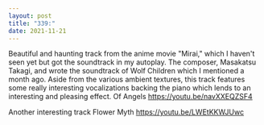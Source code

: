 ```yaml
---
layout: post
title: "339:"
date: 2021-11-21
---
```


Beautiful and haunting track from the anime movie "Mirai," which I haven't seen yet but got the soundtrack in my autoplay. The composer, Masakatsu Takagi, and wrote the soundtrack of Wolf Children which I mentioned a month ago. Aside from the various ambient textures, this track features some really interesting vocalizations backing the piano which lends to an interesting and pleasing effect.
 Of Angels
https://youtu.be/navXXEQZSF4


Another interesting track
 Flower Myth
https://youtu.be/LWEtKKWJUwc
